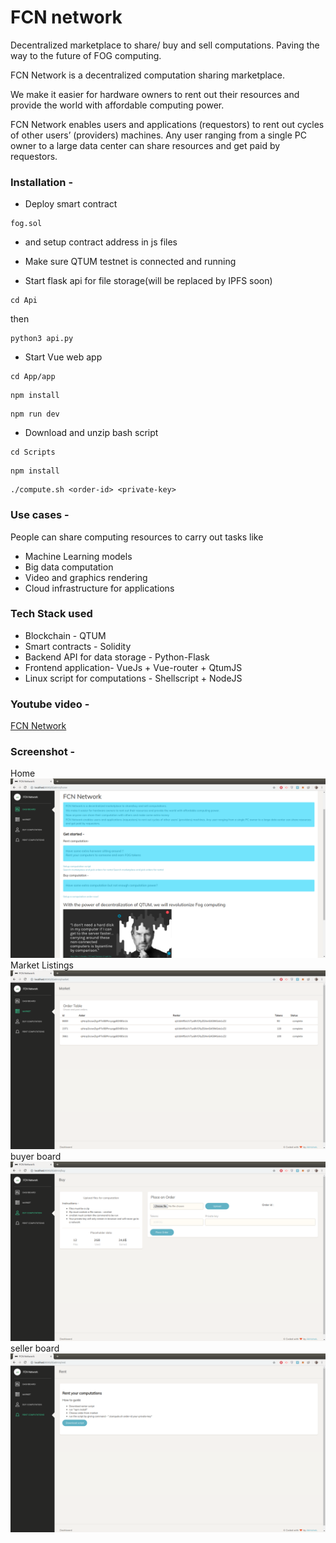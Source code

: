 # FCN network
Decentralized marketplace to share/ buy and sell computations. Paving the way to the future of FOG computing.

FCN Network is a decentralized computation sharing marketplace.

We make it easier for hardware owners to rent out their resources and provide the world with affordable computing power.

FCN Network enables users and applications (requestors) to rent out cycles of other users’ (providers) machines. Any user ranging from a single PC owner to a large data center can share resources and get paid by requestors.


### Installation - 
- Deploy smart contract
```
fog.sol
```
- and setup contract address in js files

- Make sure QTUM testnet is connected and running

- Start flask api for file storage(will be replaced by IPFS soon)
```
cd Api
```
then
```
python3 api.py
```
- Start Vue web app
```
cd App/app
```
```
npm install
```
```
npm run dev
```
- Download and unzip bash script
```
cd Scripts
```
```
npm install
```
```
./compute.sh <order-id> <private-key>
```

### Use cases - 
People can share computing resources to carry out tasks like 
- Machine Learning models
- Big data computation 
- Video and graphics rendering
- Cloud infrastructure for applications
 
### Tech Stack used
- Blockchain - QTUM
- Smart contracts - Solidity
- Backend API for data storage - Python-Flask
- Frontend application- VueJs + Vue-router + QtumJS
- Linux script for computations - Shellscript + NodeJS

### Youtube video - 
[FCN Network](http://)

### Screenshot -
 Home
![](screen/1.png)
 Market Listings
![](screen/2.png)
 buyer board
![](screen/3.png)
 seller board
![](screen/4.png)
 
